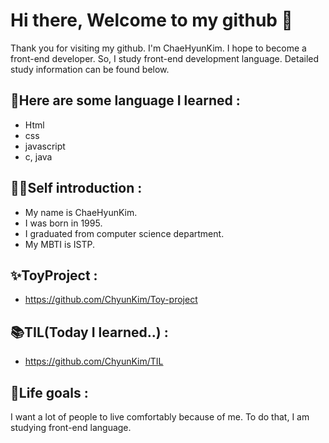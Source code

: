 # Hi there, Welcome to my github 👋
Thank you for visiting my github. I'm ChaeHyunKim. 
I hope to become a front-end developer. So, I study front-end development language.
Detailed study information can be found below.

## 📕Here are some language I learned :

- Html
- css
- javascript
- c, java

## 🙋‍♀️Self introduction : 

- My name is ChaeHyunKim.
- I was born in 1995.
- I graduated from computer science department.
- My MBTI is ISTP.

## ✨ToyProject :

- <https://github.com/ChyunKim/Toy-project>

## 📚TIL(Today I learned..) : 

- <https://github.com/ChyunKim/TIL> 

## 🌟Life goals : 
I want a lot of people to live comfortably because of me.
To do that, I am studying front-end language.
